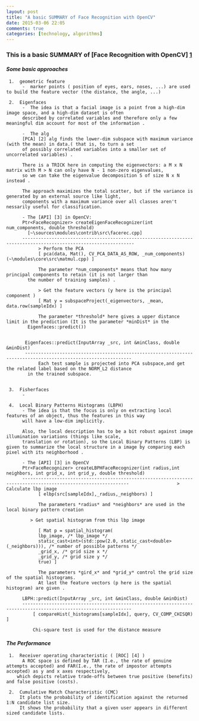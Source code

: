 ```yaml
---
layout: post
title: "A basic SUMMARY of Face Recognition with OpenCV"
date: 2015-03-06 22:05
comments: true
categories: [technology, algorithms]
---
```

### This is a basic SUMMARY of [Face Recognition with OpenCV] [1] ###

####  *Some basic approaches*
 
     1.  geometric feature
          -  marker points ( position of eyes, ears, noses, ...) are used to build the feature vector (the distance, the angle, ...)
	  
     2.  Eigenfaces
          -  The idea is that a facial image is a point from a high-dim image space, and a high-dim dataset is often
          described by correlated variables and therefore only a few meaningful dim account for most of the information .
          
          -  The alg
          [PCA] [2] alg finds the lower-dim subspace with maximum variance (with the mean) in data.( that is, to turn a set
          of possibly correlated variables into a smaller set of uncorrelated variables) .
             
          There is a TRICK here in computing the eigenvectors: a M x N matrix with M > N can only have N - 1 non-zero eigenvalues,
          so we can take the eigenvalue decomposition S of size N x N instead .

          The approach maximizes the total scatter, but if the variance is generated by an external source like light,
          components with a maximum variance over all classes aren't nessarily useful for classification.

          - The [API] [3] in OpenCV:
          Ptr<FaceRecognizer> createEigenFaceRecognizer(int num_components, double threshold)
            [~\sources\modules\contrib\src\facerec.cpp]
          ----------------------------------------------------------------------------------------------------------------
                > Perform the PCA
                [ pca(data, Mat(), CV_PCA_DATA_AS_ROW, _num_components) (~\modules\core\src\matmul.cpp) ]

                The parameter *num_components* means that how many principal components to retain (it is not larger than
            the number of training samples) .
                  
                > Get the feature vectors (y here is the principal component )
                [ Mat y = subspaceProject(_eigenvectors, _mean, data.row(sampleIdx) ]
                
                The parameter *threshold* here gives a upper distance limit in the prediction (It is the parameter *minDist* in the
            Eigenfaces::predict())
                

           Eigenfaces::predict(InputArray _src, int &minClass, double &minDist)
           --------------------------------------------------------------------------------------------------------------
                Each test sample is projected into PCA subspace,and get the related label based on the NORM_L2 distance
            in the trained subspace.
                 
				 
     3.  Fisherfaces
          -
		  
     4.  Local Binary Patterns Histograms (LBPH)
          - The idea is that the focus is only on extracting local features of an object, thus the features in this way 
		  will have a low-dim implicitly. 
		  
		  Also, the local description has to be a bit robust against image illumination variations (things like scale,
		  translation or rotation), so the Local Binary Patterns (LBP) is given to summarize the local structure in a image by comparing each pixel with its neighborhood .

          - The [API] [3] in OpenCV
          Ptr<FaceRecognizer> createLBPHFaceRecognizer(int radius,int neighbors, int grid_x, int grid_y, double threshold)
          --------------------------------------------------------------------------------------------------------------                  > Calculate lbp image
                [ elbp(src[sampleIdx],_radius,_neighbors) ]
             
                The parameters *radius* and *neighbors* are used in the local binary pattern creation
               
             > Get spatial histogram from this lbp image

                [ Mat p = spatial_histogram(
                lbp_image, /* lbp_image */
                static_cast<int>(std::pow(2.0, static_cast<double>(_neighbors))), /* number of possible patterns */
                _grid_x, /* grid size x */
                _grid_y, /* grid size y */
                true) ]
               
                The parameters *gird_x* and *grid_y* control the grid size of the spatial histograms.
                At last the feature vectors (p here is the spatial histogram) are given .

          LBPH::predict(InputArray _src, int &minClass, double &minDist)
          ---------------------------------------------------------------------------------------------------------------
              [ compareHist(_histograms[sampleIdx], query, CV_COMP_CHISQR) ]

              Chi-square test is used for the distance measure
			  
			  

####  *The Performance*

     1.  Receiver operating characteristic ( [ROC] [4] )
          A ROC space is defined by TAR (I.e., the rate of genuine attempts accepted) and FAR(I.e., the rate of impostor attempts accepted) as y and x axes respectively, 
		which depicts relative trade-offs between true positive (benefits) and false positive (costs).

     2.  Cumulative Match Characteristic (CMC)
         It plots the probability of identification against the returned 1:N candidate list size.
         It shows the probability that a given user appears in different sized candidate lists.
        
        
 [1]: http://docs.opencv.org/trunk/modules/contrib/doc/facerec/ "Face Recognition with OpenCV"
 [2]: http://en.wikipedia.org/wiki/Eigenface "Eigenface"
 [3]: http://docs.opencv.org/trunk/modules/contrib/doc/facerec/facerec_api.htm "FaceRecognizer API"
 [4]: http://en.wikipedia.org/wiki/Receiver_operating_characteristic "ROC"
